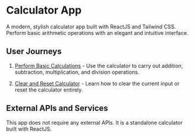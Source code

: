 # Calculator App

A modern, stylish calculator app built with ReactJS and Tailwind CSS. Perform basic arithmetic operations with an elegant and intuitive interface.

## User Journeys

1. [Perform Basic Calculations](docs/journeys/perform-basic-calculations.md) - Use the calculator to carry out addition, subtraction, multiplication, and division operations.

2. [Clear and Reset Calculator](docs/journeys/clear-and-reset-calculator.md) - Learn how to clear the current input or reset the calculator entirely.

## External APIs and Services

This app does not require any external APIs. It is a standalone calculator built with ReactJS.
